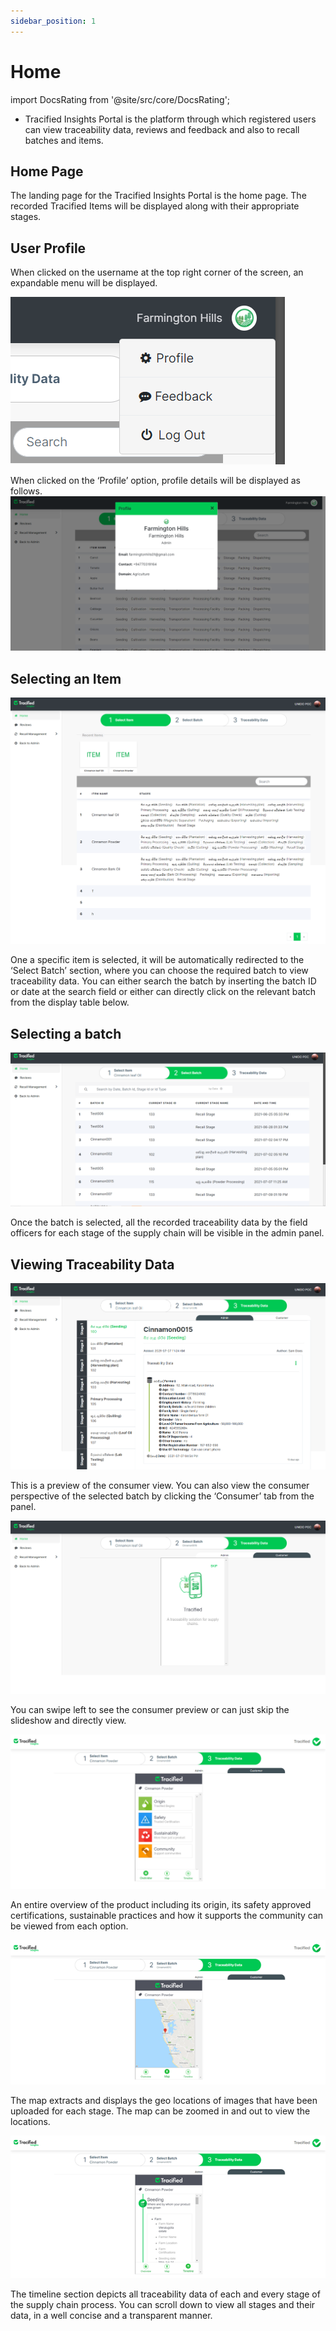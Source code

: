 ```yaml
---
sidebar_position: 1
---
```


# Home
import DocsRating from '@site/src/core/DocsRating';

- Tracified Insights Portal is the platform through which registered users can view traceability data, reviews and feedback and also to recall batches and items.

## Home Page

The landing page for the Tracified Insights Portal is the home page. The recorded Tracified Items will be displayed along with their appropriate stages. 

## User Profile

When clicked on the username at the top right corner of the screen, an expandable menu will be displayed. 

![MarineGEO circle logo](../../static/img/insights1.PNG "MarineGEO logo")


When clicked on the ‘Profile’ option, profile details will be displayed as follows. 
![MarineGEO circle logo](../../static/img/insights2.png "MarineGEO logo")


## Selecting an Item

![MarineGEO circle logo](../../static/img/insights3.png "MarineGEO logo")

One a specific item is selected, it will be automatically redirected to the ‘Select Batch’ section, where you can choose the required batch to view traceability data. You can either search the batch by inserting the batch ID or date at the search field or either can directly click on the relevant batch from the display table below. 


## Selecting a batch

![MarineGEO circle logo](../../static/img/insights4.PNG "MarineGEO logo")

Once the batch is selected, all the recorded traceability data by the field officers for each stage of the supply chain will be visible in the admin panel. 



## Viewing Traceability Data

![MarineGEO circle logo](../../static/img/insights5.png "MarineGEO logo")


This is a preview of the consumer view.
You can also view the consumer perspective of the selected batch by clicking the ‘Consumer’ tab from the panel.

![MarineGEO circle logo](../../static/img/insights6.png "MarineGEO logo")

You can swipe left to see the consumer preview or can just skip the slideshow and directly view.

![MarineGEO circle logo](../../static/img/insights7.png "MarineGEO logo")

An entire overview of the product including its origin, its safety approved certifications, sustainable practices and how it supports the community can be viewed from each option. 

![MarineGEO circle logo](../../static/img/insights8.png "MarineGEO logo")

The map extracts and displays the geo locations of images that have been uploaded for each stage.
The map can be zoomed in and out to view the locations. 

![MarineGEO circle logo](../../static/img/insights9.png "MarineGEO logo")

The timeline section depicts all traceability data of each and every stage of the supply chain process. You can scroll down to view all stages and their data, in a well concise and a transparent manner. 

<DocsRating pageName="certificates"/>

 






